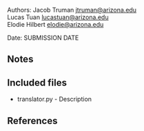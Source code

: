 Authors: 
Jacob Truman [jtruman@arizona.edu](mailto:EMAIL)  
Lucas Tuan [lucastuan@arizona.edu](mailto:EMAIL)  
Elodie Hilbert [elodie@arizona.edu](mailto:EMAIL) 


Date: SUBMISSION DATE


## Notes



## Included files

* translator.py - Description


## References



